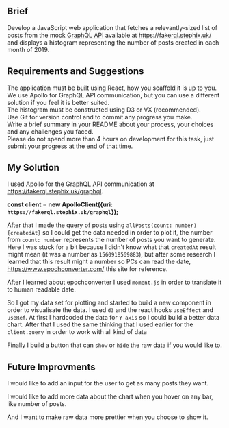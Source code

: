 ## Brief

Develop a JavaScript web application that fetches a relevantly-sized list of posts from the mock [GraphQL API](https://fakerql.stephix.uk/) available at https://fakerql.stephix.uk/ and displays a histogram representing the number of posts created in each month of 2019.

## Requirements and Suggestions

The application must be built using React, how you scaffold it is up to you. <br>
We use Apollo for GraphQL API communication, but you can use a different solution if you feel it is better suited. <br>
The histogram must be constructed using D3 or VX (recommended). <br>
Use Git for version control and to commit any progress you make. <br>
Write a brief summary in your README about your process, your choices and any challenges you faced. <br>
Please do not spend more than 4 hours on development for this task, just submit your progress at the end of that time. <br>

## My Solution

I used Apollo for the GraphQL API communication at https://fakerql.stephix.uk/graphql. 

**const client = new ApolloClient({uri: `https://fakerql.stephix.uk/graphql`});**

After that I made the query of posts using `allPosts(count: number){createdAt}` so I could get the data needed in order to plot it, the number from `count: number` represents the number of posts you want to generate. Here I was stuck for a bit because I didn't know what that `createdAt` result might mean (it was a number as `1560918569883`), but after some research I learned that this result might a number so PCs can read the date, https://www.epochconverter.com/ this site for reference.<br>

After I learned about epochconverter I used `moment.js` in order to translate it to human readable date. <br>

So I got my data set for plotting and started to build a new component in order to visualisate the data. I used `d3` and the react hooks `useEffect` and `useRef`. At first I hardcoded the data for `Y axis` so I could build a better data chart. After that I used the same thinking that I used earlier for the `client.query` in order to work with all kind of data<br>

Finally I build a button that can `show` or `hide` the raw data if you would like to.
 
 
## Future Improvments

I would like to add an input for the user to get as many posts they want. <br>

I would like to add more data about the chart when you hover on any bar, like number of posts. <br>

And I want to make raw data more prettier when you choose to show it.

